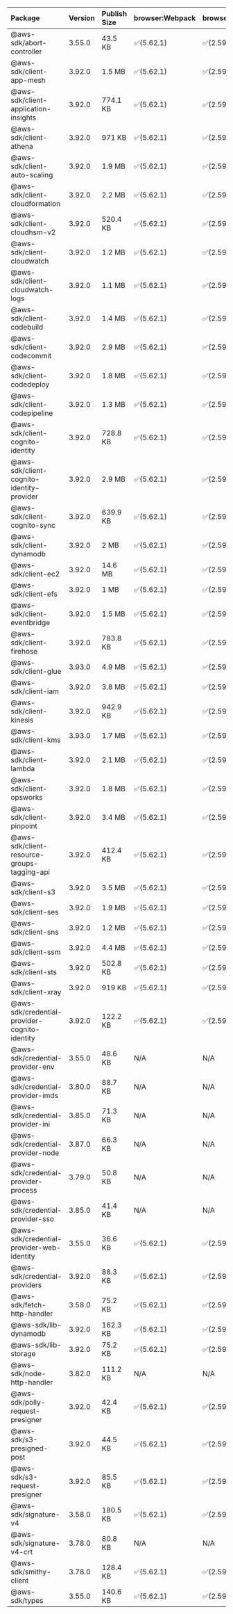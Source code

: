 | Package | Version | Publish Size | browser:Webpack | browser:Rollup | browser:EsBuild |
| :------ | :------ | :----------- | :------ | :----- | :------- |
|@aws-sdk/abort-controller|3.55.0|43.5 KB|✅(5.62.1)|✅(2.59.0)|✅(0.13.12)|
|@aws-sdk/client-app-mesh|3.92.0|1.5 MB|✅(5.62.1)|✅(2.59.0)|✅(0.13.12)|
|@aws-sdk/client-application-insights|3.92.0|774.1 KB|✅(5.62.1)|✅(2.59.0)|✅(0.13.12)|
|@aws-sdk/client-athena|3.92.0|971 KB|✅(5.62.1)|✅(2.59.0)|✅(0.13.12)|
|@aws-sdk/client-auto-scaling|3.92.0|1.9 MB|✅(5.62.1)|✅(2.59.0)|✅(0.13.12)|
|@aws-sdk/client-cloudformation|3.92.0|2.2 MB|✅(5.62.1)|✅(2.59.0)|✅(0.13.12)|
|@aws-sdk/client-cloudhsm-v2|3.92.0|520.4 KB|✅(5.62.1)|✅(2.59.0)|✅(0.13.12)|
|@aws-sdk/client-cloudwatch|3.92.0|1.2 MB|✅(5.62.1)|✅(2.59.0)|✅(0.13.12)|
|@aws-sdk/client-cloudwatch-logs|3.92.0|1.1 MB|✅(5.62.1)|✅(2.59.0)|✅(0.13.12)|
|@aws-sdk/client-codebuild|3.92.0|1.4 MB|✅(5.62.1)|✅(2.59.0)|✅(0.13.12)|
|@aws-sdk/client-codecommit|3.92.0|2.9 MB|✅(5.62.1)|✅(2.59.0)|✅(0.13.12)|
|@aws-sdk/client-codedeploy|3.92.0|1.8 MB|✅(5.62.1)|✅(2.59.0)|✅(0.13.12)|
|@aws-sdk/client-codepipeline|3.92.0|1.3 MB|✅(5.62.1)|✅(2.59.0)|✅(0.13.12)|
|@aws-sdk/client-cognito-identity|3.92.0|728.8 KB|✅(5.62.1)|✅(2.59.0)|✅(0.13.12)|
|@aws-sdk/client-cognito-identity-provider|3.92.0|2.9 MB|✅(5.62.1)|✅(2.59.0)|✅(0.13.12)|
|@aws-sdk/client-cognito-sync|3.92.0|639.9 KB|✅(5.62.1)|✅(2.59.0)|✅(0.13.12)|
|@aws-sdk/client-dynamodb|3.92.0|2 MB|✅(5.62.1)|✅(2.59.0)|✅(0.13.12)|
|@aws-sdk/client-ec2|3.92.0|14.6 MB|✅(5.62.1)|✅(2.59.0)|✅(0.13.12)|
|@aws-sdk/client-efs|3.92.0|1 MB|✅(5.62.1)|✅(2.59.0)|✅(0.13.12)|
|@aws-sdk/client-eventbridge|3.92.0|1.5 MB|✅(5.62.1)|✅(2.59.0)|✅(0.13.12)|
|@aws-sdk/client-firehose|3.92.0|783.8 KB|✅(5.62.1)|✅(2.59.0)|✅(0.13.12)|
|@aws-sdk/client-glue|3.93.0|4.9 MB|✅(5.62.1)|✅(2.59.0)|✅(0.13.12)|
|@aws-sdk/client-iam|3.92.0|3.8 MB|✅(5.62.1)|✅(2.59.0)|✅(0.13.12)|
|@aws-sdk/client-kinesis|3.92.0|942.9 KB|✅(5.62.1)|✅(2.59.0)|✅(0.13.12)|
|@aws-sdk/client-kms|3.93.0|1.7 MB|✅(5.62.1)|✅(2.59.0)|✅(0.13.12)|
|@aws-sdk/client-lambda|3.92.0|2.1 MB|✅(5.62.1)|✅(2.59.0)|✅(0.13.12)|
|@aws-sdk/client-opsworks|3.92.0|1.8 MB|✅(5.62.1)|✅(2.59.0)|✅(0.13.12)|
|@aws-sdk/client-pinpoint|3.92.0|3.4 MB|✅(5.62.1)|✅(2.59.0)|✅(0.13.12)|
|@aws-sdk/client-resource-groups-tagging-api|3.92.0|412.4 KB|✅(5.62.1)|✅(2.59.0)|✅(0.13.12)|
|@aws-sdk/client-s3|3.92.0|3.5 MB|✅(5.62.1)|✅(2.59.0)|✅(0.13.12)|
|@aws-sdk/client-ses|3.92.0|1.9 MB|✅(5.62.1)|✅(2.59.0)|✅(0.13.12)|
|@aws-sdk/client-sns|3.92.0|1.2 MB|✅(5.62.1)|✅(2.59.0)|✅(0.13.12)|
|@aws-sdk/client-ssm|3.92.0|4.4 MB|✅(5.62.1)|✅(2.59.0)|✅(0.13.12)|
|@aws-sdk/client-sts|3.92.0|502.8 KB|✅(5.62.1)|✅(2.59.0)|✅(0.13.12)|
|@aws-sdk/client-xray|3.92.0|919 KB|✅(5.62.1)|✅(2.59.0)|✅(0.13.12)|
|@aws-sdk/credential-provider-cognito-identity|3.92.0|122.2 KB|✅(5.62.1)|✅(2.59.0)|✅(0.13.12)|
|@aws-sdk/credential-provider-env|3.55.0|48.6 KB|N/A|N/A|N/A|
|@aws-sdk/credential-provider-imds|3.80.0|88.7 KB|N/A|N/A|N/A|
|@aws-sdk/credential-provider-ini|3.85.0|71.3 KB|N/A|N/A|N/A|
|@aws-sdk/credential-provider-node|3.87.0|66.3 KB|N/A|N/A|N/A|
|@aws-sdk/credential-provider-process|3.79.0|50.8 KB|N/A|N/A|N/A|
|@aws-sdk/credential-provider-sso|3.85.0|41.4 KB|N/A|N/A|N/A|
|@aws-sdk/credential-provider-web-identity|3.55.0|36.6 KB|✅(5.62.1)|✅(2.59.0)|✅(0.13.12)|
|@aws-sdk/credential-providers|3.92.0|88.3 KB|✅(5.62.1)|✅(2.59.0)|✅(0.13.12)|
|@aws-sdk/fetch-http-handler|3.58.0|75.2 KB|✅(5.62.1)|✅(2.59.0)|✅(0.13.12)|
|@aws-sdk/lib-dynamodb|3.92.0|162.3 KB|✅(5.62.1)|✅(2.59.0)|✅(0.13.12)|
|@aws-sdk/lib-storage|3.92.0|75.2 KB|✅(5.62.1)|✅(2.59.0)|✅(0.13.12)|
|@aws-sdk/node-http-handler|3.82.0|111.2 KB|N/A|N/A|N/A|
|@aws-sdk/polly-request-presigner|3.92.0|42.4 KB|✅(5.62.1)|✅(2.59.0)|✅(0.13.12)|
|@aws-sdk/s3-presigned-post|3.92.0|44.5 KB|✅(5.62.1)|✅(2.59.0)|✅(0.13.12)|
|@aws-sdk/s3-request-presigner|3.92.0|85.5 KB|✅(5.62.1)|✅(2.59.0)|✅(0.13.12)|
|@aws-sdk/signature-v4|3.58.0|180.5 KB|✅(5.62.1)|✅(2.59.0)|✅(0.13.12)|
|@aws-sdk/signature-v4-crt|3.78.0|80.8 KB|N/A|N/A|N/A|
|@aws-sdk/smithy-client|3.78.0|128.4 KB|✅(5.62.1)|✅(2.59.0)|✅(0.13.12)|
|@aws-sdk/types|3.55.0|140.6 KB|✅(5.62.1)|✅(2.59.0)|✅(0.13.12)|
